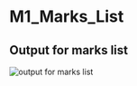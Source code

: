 # M1_Marks_List

## Output for marks list

![output for marks list](https://user-images.githubusercontent.com/102813504/161427754-750498c9-c375-4c0a-9563-4ce0b4671bc2.jpeg)
